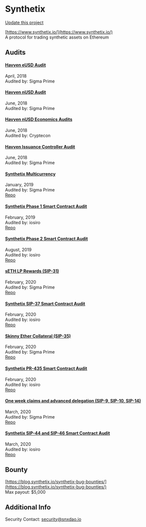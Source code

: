 
# Synthetix

[Update this project](https://github.com/ConsenSys/blockchainSecurityDB/edit/master/projects/synthetix.json)
  
[https://www.synthetix.io/](https://www.synthetix.io/)<br>
A protocol for trading synthetic assets on Ethereum


## Audits



#### [Havven eUSD Audit](https://github.com/sigp/public-audits/blob/master/havven-2018-04-05/README.md)

April, 2018<br>
Audited by: Sigma Prime<br>

      


#### [Havven nUSD Audit](https://github.com/sigp/public-audits/blob/master/havven-2018-06-06/havven-review.pdf)

June, 2018<br>
Audited by: Sigma Prime<br>

      


#### [Havven nUSD Economics Audits](https://blog.synthetix.io/havven-validated-by-cryptecon-analysis/)

June, 2018<br>
Audited by: Cryptecon<br>

      


#### [Havven Issuance Controller Audit](https://github.com/sigp/public-audits/blob/master/havven-2018-06-18/review.pdf)

June, 2018<br>
Audited by: Sigma Prime<br>

      


#### [Synthetix Multicurrency](https://github.com/sigp/public-audits/blob/master/synthetix/multicurrency/review.pdf)

January, 2019<br>
Audited by: Sigma Prime<br>
[Repo](https://github.com/Synthetixio/synthetix)<br>
      


#### [Synthetix Phase 1 Smart Contract Audit](https://www.iosiro.com/audits/synthetix-phase-1-smart-contract-audit)

February, 2019<br>
Audited by: iosiro<br>
[Repo](https://github.com/Synthetixio/synthetix)<br>
      


#### [Synthetix Phase 2 Smart Contract Audit](https://www.iosiro.com/audits/synthetix-phase-2-smart-contract-audit)

August, 2019<br>
Audited by: iosiro<br>
[Repo](https://github.com/Synthetixio/synthetix)<br>
      


#### [sETH LP Rewards (SIP-31)](https://github.com/sigp/public-audits/blob/master/synthetix/unipool/review.pdf)

February, 2020<br>
Audited by: Sigma Prime<br>
[Repo](https://github.com/Synthetixio/synthetix)<br>
      


#### [Synthetix SIP-37 Smart Contract Audit](https://www.iosiro.com/audits/synthetix-sip37-smart-contract-audit)

February, 2020<br>
Audited by: iosiro<br>
[Repo](https://github.com/Synthetixio/synthetix)<br>
      


#### [Skinny Ether Collateral (SIP-35)](https://github.com/sigp/public-audits/blob/master/synthetix/ethercollateral/review.pdf)

February, 2020<br>
Audited by: Sigma Prime<br>
[Repo](https://github.com/Synthetixio/synthetix)<br>
      


#### [Synthetix PR-435 Smart Contract Audit](https://iosiro.com/audits/synthetix-pr-435-smart-contract-audit)

February, 2020<br>
Audited by: iosiro<br>
[Repo](https://github.com/Synthetixio/synthetix)<br>
      


#### [One week claims and advanced delegation (SIP-9, SIP-10, SIP-14)](https://github.com/sigp/public-audits/blob/master/synthetix/delegates/review.pdf)

March, 2020<br>
Audited by: Sigma Prime<br>
[Repo](https://github.com/Synthetixio/synthetix)<br>
      


#### [Synthetix SIP-44 and SIP-46 Smart Contract Audit](https://iosiro.com/audits/synthetix-sip-44-and-sip-46-smart-contract-audit)

March, 2020<br>
Audited by: iosiro<br>
[Repo](https://github.com/Synthetixio/synthetix)<br>
      

  

## Bounty

[https://blog.synthetix.io/synthetix-bug-bounties/](https://blog.synthetix.io/synthetix-bug-bounties/)<br>
Max payout: $5,000


## Additional Info

Security Contact: security@snxdao.io
